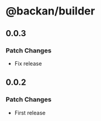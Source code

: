 # @backan/builder

## 0.0.3

### Patch Changes

- Fix release

## 0.0.2

### Patch Changes

- First release
